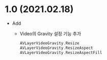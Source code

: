 1.0 (2021.02.18)
=
- Add
    - Video의 Gravity 설정 기능 추가

        ``` swift
        AVLayerVideoGravity.Resize
        AVLayerVideoGravity.ResizeAspect
        AVLayerVideoGravity.ResizeAspectFill
      ```